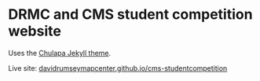 # DRMC and CMS student competition website
Uses the [Chulapa Jekyll theme](https://github.com/dieghernan/chulapa).

Live site: [davidrumseymapcenter.github.io/cms-studentcompetition](https://davidrumseymapcenter.github.io/cms-studentcompetition/)

